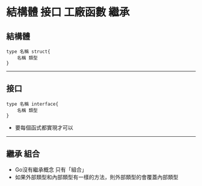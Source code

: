 # 結構體 接口 工廠函數 繼承

## 結構體
```
type 名稱 struct{
    名稱 類型
}
```

---

## 接口
```
type 名稱 interface{
    名稱 類型
}
```

- 要每個函式都實現才可以

---

## 繼承 組合
- Go沒有繼承概念 只有「組合」
- 如果外部類型和內部類型有一樣的方法，則外部類型的會覆蓋內部類型